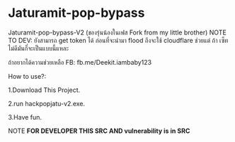 # Jaturamit-pop-bypass
Jaturamit-pop-bypass-V2 (ของรุ่นน้องในเฟส Fork from my little brother)
NOTE TO DEV: ยังสามารถ get token ได้ ก่อนที่จะนํามา flood ถึงจะใช้ cloudflare ช่วยแต่ ถ้า เซ็ทไม่ดีมันก็๋จะเป็นแบบนี้แหละ

ถ้าอยากได้ความช่วยเหลือ
FB: fb.me/Deekit.iambaby123

How to use?:

1.Download This Project.

2.run hackpopjatu-v2.exe.

3.Have fun.

NOTE **FOR DEVELOPER THIS SRC AND vulnerability is in SRC**
